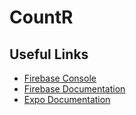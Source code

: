 # CountR

## Useful Links

- [Firebase Console](https://console.firebase.google.com/project/ts-turven/overview)
- [Firebase Documentation](https://firebase.google.com/docs/database/web/read-and-write)
- [Expo Documentation](https://docs.expo.io/versions/latest/)
